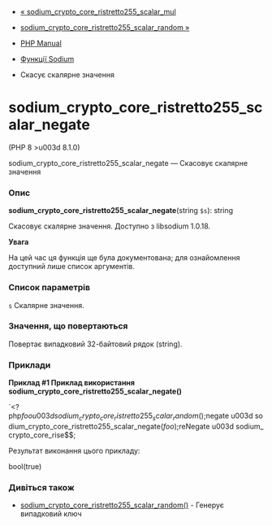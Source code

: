 - [«
sodium_crypto_core_ristretto255_scalar_mul](function.sodium-crypto-core-ristretto255-scalar-mul.md)
- [sodium_crypto_core_ristretto255_scalar_random
»](function.sodium-crypto-core-ristretto255-scalar-random.md)

- [PHP Manual](index.md)
- [Функції Sodium](ref.sodium.md)
- Скасує скалярне значення

# sodium_crypto_core_ristretto255_scalar_negate

(PHP 8 \>u003d 8.1.0)

sodium_crypto_core_ristretto255_scalar_negate — Скасовує скалярне
значення

### Опис

**sodium_crypto_core_ristretto255_scalar_negate**(string `$s`): string

Скасовує скалярне значення. Доступно з libsodium 1.0.18.

**Увага**

На цей час ця функція ще була документована; для
ознайомлення доступний лише список аргументів.

### Список параметрів

`s`
Скалярне значення.

### Значення, що повертаються

Повертає випадковий 32-байтовий рядок (string).

### Приклади

**Приклад #1 Приклад використання
**sodium_crypto_core_ristretto255_scalar_negate()****

`<?php$foo u003d sodium_crypto_core_ristretto255_scalar_random();$negate u003d sodium_crypto_core_ristretto255_scalar_negate($foo);$reNegate u003d sodium_crypto_core_rise$$;

Результат виконання цього прикладу:

bool(true)

### Дивіться також

- [sodium_crypto_core_ristretto255_scalar_random()](function.sodium-crypto-core-ristretto255-scalar-random.md) -
Генерує випадковий ключ
